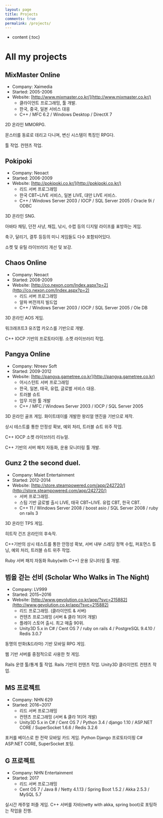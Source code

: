 ```yaml
---
layout: page
title: Projects
comments: true
permalink: /projects/
---
```


* content
{:toc}

# All my projects

## MixMaster Online
* Company: Xaimedia
* Started: 2005-2006
* Website: [http://www.mixmaster.co.kr/](http://www.mixmaster.co.kr/)
    * 클라이언트 프로그래밍, 툴 개발.
    * 한국, 중국, 일본 서비스 대응
    * C++ / MFC 6.2 / Windows Desktop / DirectX 7

2D 온라인 MMORPG. 

몬스터를 동료로 데리고 다니며, 변신 시스템이 특징인 RPG다.

툴 작업.
컨텐츠 작업. 

## Pokipoki
* Company: Neoact
* Started: 2006-2009
* Website: [http://pokipoki.co.kr/](http://pokipoki.co.kr/)
    * 리드 서버 프로그래밍
    * 한국 CBT~LIVE 서비스, 일본 LIVE, 대만 LIVE 서비스.
    * C++ / Windows Server 2003 / IOCP / SQL Server 2005 / Oracle 9i / ODBC

3D 온라인 SNG. 

아바타 채팅, 던전 사냥, 채집, 낚시, 수렵 등의 디지털 라이프를 표방하는 게임.

축구, 달리기, 결투 등등의 미니 게임들도 다수 포함되어있다.

소켓 및 유틸 라이브러리 개선 및 보강.

## Chaos Online
* Company: Neoact
* Started: 2008-2009
* Website: [http://co.nexon.com/Index.aspx?p=2](http://co.nexon.com/Index.aspx?p=2)
    * 리드 서버 프로그래밍
    * 알파 버전까지 빌드업
    * C++ / Windows Server 2003 / IOCP / SQL Server 2005 / Ole DB
    
3D 온라인 AOS 게임.

워크래프트3 유즈맵 카오스를 기반으로 개발.

C++ IOCP 기반의 프로토타이핑.
소켓 라이브러리 작업.

## Pangya Online
* Company: Ntreev Soft
* Started: 2009-2012
* Website: [http://pangya.gametree.co.kr](http://pangya.gametree.co.kr)
   * 어시스턴트 서버 프로그래밍
   * 한국, 일본, 태국, 유럽, 글로벌 서비스 대응.
   * 트러블 슈트
   * 업무 지원 툴 개발
   * C++ / MFC / Windows Server 2003 / IOCP / SQL Server 2005

3D 온라인 골프 게임. 화이트데이를 개발한 왕리얼 엔진을 기반으로 제작.

상시 테스트를 통한 안정성 확보, 예외 처리, 트러블 슈트 위주 작업.

C++ IOCP 소켓 라이브러리 리뉴얼.

C++ 기반의 서버 패치 자동화, 운용 모니터링 툴 개발.

## Gunz 2 the second duel.
* Company: Maiet Entertainment
* Started: 2012-2014
* Website: [http://store.steampowered.com/app/242720/](http://store.steampowered.com/app/242720/)
   * 서버 프로그래밍.
   * 스팀 기반 글로벌 출시 LIVE, 태국 CBT~LIVE. 유럽 CBT, 한국 CBT.
   * C++ 11 / Windows Server 2008 / boost asio / SQL Server 2008 / ruby on rails 3

3D 온라인 TPS 게임. 

히트작 건즈 온라인의 후속작.

C++기반의 상시 테스트를 통한 안정성 확보, 서버 내부 스레딩 정책 수립, 퍼포먼스 튜닝, 예외 처리, 트러블 슈트 위주 작업.

Ruby 서버 패치 자동화
Ruby(with C++) 운용 모니터링 툴 개발.


## 범을 걷는 선비 (Scholar Who Walks in The Night)
* Company: LV999
* Started: 2015~2016
* Website: [http://www.gevolution.co.kr/app/?svc=215882](http://www.gevolution.co.kr/app/?svc=215882)
   * 리드 프로그래밍. (클라이언트 & 서버)
   * 컨텐츠 프로그래밍 (서버 & 클라 1티어 개발)
   * 플레이 스토어 출시. 최고 매출 90위.
   * Unity3D 5.x in C# / Cent OS 7 / ruby on rails 4 / PostgreSQL 9.4.10 / Redis 3.0.7

동명의 만화(&드라마) 기반 모바일 RPG 게임.

웹 기반 서버를 중점적으로 사용한 첫 게임.

Rails 운영 툴/통계 툴 작업.
Rails 기반의 컨텐츠 작업.
Unity3D 클라이언트 컨텐츠 작업.


## MS 프로젝트
* Company: NHN 629
* Started: 2016~2017
   * 리드 서버 프로그래밍
   * 컨텐츠 프로그래밍 (서버 & 클라 1티어 개발)
   * Unity3D 5.x in C# / Cent OS 7 / Python 3.4 / django 1.10 / ASP.NET CORE / SuperSocket 1.6.6 / Redis 3.2.6
   
포커를 베이스로 한 전략 모바일 카드 게임.
Python Django 프로토타이핑
C# ASP.NET CORE, SuperSocket 포팅.

## G 프로젝트
* Company: NHN Entertainment
* Started: 2017
   * 리드 서버 프로그래밍
   * Cent OS 7  / Java 8 / Netty 4.1.13 / Spring Boot 1.5.2 / Akka 2.5.3 / MySQL 5.7
   
실시간 캐주얼 퍼즐 게임.
C++ 서버를 자바(netty with akka, spring boot)로 포팅하는 작업을 진행.